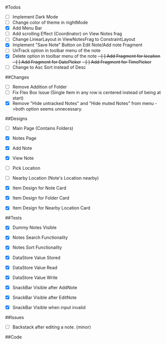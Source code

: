 #Todos

- [ ] Implement Dark Mode
- [ ] Change color of theme in nightMode
- [X] Add Menu Bar
- [ ] Add scrolling Effect (Coordinator) on View Notes frag 
- [ ] Change LinearLayout in ViewNotesFrag to ConstraintLayout
- [X] Implement "Save Note" Button on Edit Note/Add note Fragment
- [ ] UnTrack option in toolbar menu of the note
- [X] Delete option in toolbar menu of the note
~~- [ ] Add Fragment for location~~
~~- [ ] Add Fragment for DatePicker~~
~~- [ ] Add Fragment for TimePicker~~
-[ ] Change to Asc Sort instead of Desc

##Changes
- [ ] Remove Addition of Folder 
- [ ] Fix Flex Box Issue (Single Item in any row is centered instead of being at start)
- [X] Remove "Hide untracked Notes" and "Hide muted Notes" from menu ->both option seems unnecessary.

##Designs
- [ ] Main Page (Contains Folders) 
- [X] Notes Page
- [X] Add Note
- [X] View Note
- [ ] Pick Location
- [ ] Nearby Location (Note's Location nearby)
- [X] Item Design for Note Card
- [X] Item Design for Folder Card
- [X] Item Design for Nearby Location Card


##Tests
- [X] Dummy Notes Visible
- [X] Notes Search Functionality 
- [X] Notes Sort Functionality 
- [X] DataStore Value Stored
- [X] DataStore Value Read
- [X] DataStore Value Write
- [X] SnackBar Visible after AddNote
- [X] SnackBar Visible after EditNote
- [X] SnackBar Visible when input invalid 


##Issues
- [ ] Backstack after editing a note. (minor)

##Code
